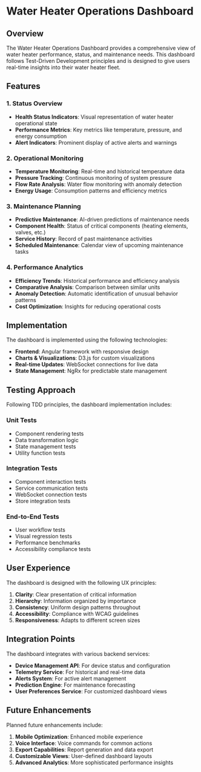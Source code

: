 # Water Heater Operations Dashboard

## Overview

The Water Heater Operations Dashboard provides a comprehensive view of water heater performance, status, and maintenance needs. This dashboard follows Test-Driven Development principles and is designed to give users real-time insights into their water heater fleet.

## Features

### 1. Status Overview

- **Health Status Indicators**: Visual representation of water heater operational state
- **Performance Metrics**: Key metrics like temperature, pressure, and energy consumption
- **Alert Indicators**: Prominent display of active alerts and warnings

### 2. Operational Monitoring

- **Temperature Monitoring**: Real-time and historical temperature data
- **Pressure Tracking**: Continuous monitoring of system pressure
- **Flow Rate Analysis**: Water flow monitoring with anomaly detection
- **Energy Usage**: Consumption patterns and efficiency metrics

### 3. Maintenance Planning

- **Predictive Maintenance**: AI-driven predictions of maintenance needs
- **Component Health**: Status of critical components (heating elements, valves, etc.)
- **Service History**: Record of past maintenance activities
- **Scheduled Maintenance**: Calendar view of upcoming maintenance tasks

### 4. Performance Analytics

- **Efficiency Trends**: Historical performance and efficiency analysis
- **Comparative Analysis**: Comparison between similar units
- **Anomaly Detection**: Automatic identification of unusual behavior patterns
- **Cost Optimization**: Insights for reducing operational costs

## Implementation

The dashboard is implemented using the following technologies:

- **Frontend**: Angular framework with responsive design
- **Charts & Visualizations**: D3.js for custom visualizations
- **Real-time Updates**: WebSocket connections for live data
- **State Management**: NgRx for predictable state management

## Testing Approach

Following TDD principles, the dashboard implementation includes:

### Unit Tests

- Component rendering tests
- Data transformation logic
- State management tests
- Utility function tests

### Integration Tests

- Component interaction tests
- Service communication tests
- WebSocket connection tests
- Store integration tests

### End-to-End Tests

- User workflow tests
- Visual regression tests
- Performance benchmarks
- Accessibility compliance tests

## User Experience

The dashboard is designed with the following UX principles:

1. **Clarity**: Clear presentation of critical information
2. **Hierarchy**: Information organized by importance
3. **Consistency**: Uniform design patterns throughout
4. **Accessibility**: Compliance with WCAG guidelines
5. **Responsiveness**: Adapts to different screen sizes

## Integration Points

The dashboard integrates with various backend services:

- **Device Management API**: For device status and configuration
- **Telemetry Service**: For historical and real-time data
- **Alerts System**: For active alert management
- **Prediction Engine**: For maintenance forecasting
- **User Preferences Service**: For customized dashboard views

## Future Enhancements

Planned future enhancements include:

1. **Mobile Optimization**: Enhanced mobile experience
2. **Voice Interface**: Voice commands for common actions
3. **Export Capabilities**: Report generation and data export
4. **Customizable Views**: User-defined dashboard layouts
5. **Advanced Analytics**: More sophisticated performance insights
